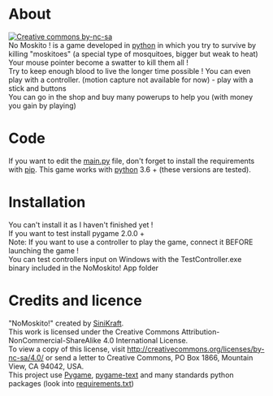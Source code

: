 # About
[![Creative commons by-nc-sa](https://licensebuttons.net/l/by-nc-sa/4.0/88x31.png)](http://creativecommons.org/licenses/by-nc-sa/4.0/)  
No Moskito ! is a game developed in [python](https://www.python.org/downloads/) in which you try to survive by killing "moskitoes" (a special type of mosquitoes, bigger but weak to heat)  
Your mouse pointer become a swatter to kill them all !  
Try to keep enough blood to live the longer time possible !
You can even play with a controller. (motion capture not available for now) - play with a stick and buttons  
You can go in the shop and buy many powerups to help you (with money you gain by playing)
# Code
If you want to edit the [main.py](https://github.com/SiniKraft/NoMoskito/blob/master/main.py) file, don't forget to install the requirements with [pip](https://pypi.org/).
This game works with [python](https://www.python.org/downloads/) 3.6 + (these versions are tested).
# Installation
You can't install it as I haven't finished yet !  
If you want to test install pygame 2.0.0 +  
Note: If you want to use a controller to play the game, connect it BEFORE launching the game !  
You can test controllers input on Windows with the TestController.exe binary included in the NoMoskito! App folder
# Credits and licence
"NoMoskito!" created by [SiniKraft](https://github.com/SiniKraft).  
This work is licensed under the Creative Commons Attribution-NonCommercial-ShareAlike 4.0 International License.  
To view a copy of this license, visit http://creativecommons.org/licenses/by-nc-sa/4.0/ or send a letter to Creative Commons, PO Box 1866, Mountain View, CA 94042, USA.  
This project use [Pygame](https://www.pygame.org/), [pygame-text](https://github.com/cosmologicon/pygame-text/blob/master/LICENSE) and many standards python packages (look into [requirements.txt](https://github.com/SiniKraft/NoMoskito/blob/master/requirements.txt))
